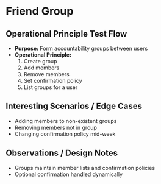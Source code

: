 # Friend Group
## Operational Principle Test Flow
- **Purpose:** Form accountability groups between users
- **Operational Principle:** 
  1. Create group
  2. Add members
  3. Remove members
  4. Set confirmation policy
  5. List groups for a user

## Interesting Scenarios / Edge Cases
- Adding members to non-existent groups
- Removing members not in group
- Changing confirmation policy mid-week


## Observations / Design Notes
- Groups maintain member lists and confirmation policies
- Optional confirmation handled dynamically